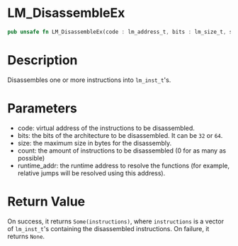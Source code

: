 # LM_DisassembleEx

```rust
pub unsafe fn LM_DisassembleEx(code : lm_address_t, bits : lm_size_t, size : lm_size_t, count : lm_size_t, runtime_addr : lm_address_t) -> Option<Vec<lm_inst_t>>
```

# Description

Disassembles one or more instructions into `lm_inst_t`'s.

# Parameters

- code: virtual address of the instructions to be disassembled.
- bits: the bits of the architecture to be disassembled. It can be `32` or `64`.
- size: the maximum size in bytes for the disassembly.
- count: the amount of instructions to be disassembled (0 for as many as possible)
- runtime_addr: the runtime address to resolve the functions (for example, relative jumps will be resolved using this address).

# Return Value

On success, it returns `Some(instructions)`, where `instructions` is a vector of `lm_inst_t`'s containing the disassembled instructions. On failure, it returns `None`.

